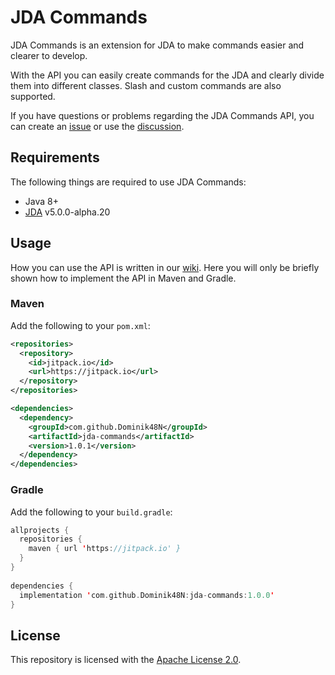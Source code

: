 # JDA Commands
JDA Commands is an extension for JDA to make commands easier and clearer to develop.

With the API you can easily create commands for the JDA and clearly divide them into different classes. Slash and custom commands are also supported.

If you have questions or problems regarding the JDA Commands API, you can create an [issue](https://github.com/Dominik48N/jda-commands/issues) or use the [discussion](https://github.com/Dominik48N/jda-commands/discussions).

## Requirements
The following things are required to use JDA Commands:
* Java 8+
* [JDA](https://github.com/DV8FromTheWorld/JDA) v5.0.0-alpha.20

## Usage
How you can use the API is written in our [wiki](https://github.com/Dominik48N/jda-commands/wiki). Here you will only be briefly shown how to implement the API in Maven and Gradle.

### Maven
Add the following to your `pom.xml`:
```xml
<repositories>
  <repository>
    <id>jitpack.io</id>
    <url>https://jitpack.io</url>
  </repository>
</repositories>

<dependencies>
  <dependency>
    <groupId>com.github.Dominik48N</groupId>
    <artifactId>jda-commands</artifactId>
    <version>1.0.1</version>
  </dependency>
</dependencies>
```

### Gradle
Add the following to your `build.gradle`:
```kt
allprojects {
  repositories {
    maven { url 'https://jitpack.io' }
  }
}
  
dependencies {
  implementation 'com.github.Dominik48N:jda-commands:1.0.0'
}
```

## License
This repository is licensed with the [Apache License 2.0](https://github.com/Dominik48N/jda-commands/blob/master/LICENSE).
